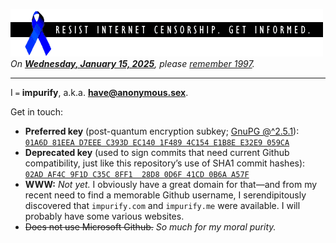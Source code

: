 [![Blue ribbon for Internet free speech](/img/rib_bar_trn-n-blk.png)](https://web.archive.org/web/19971024171609/http://www.eff.org/blueribbon.html)
*On [**Wednesday, January 15, 2025**](https://www.supremecourt.gov/search.aspx?filename=/docket/docketfiles/html/public/23-1122.html), please [remember 1997](https://web.archive.org/web/19971114041230/http://www.eff.org/pub/Legal/Cases/ACLU_v_Reno/19970626_eff_cda.announce).*

* * *

I `=` **impurify**, a.k.a. **[have@anonymous.sex](mailto:have@anonymous.sex)**.

Get in touch:

* **Preferred key** (post-quantum encryption subkey; [GnuPG @^2.5.1](https://lists.gnupg.org/pipermail/gnupg-announce/2024q3/000485.html)):\
[`01A6D 81EEA D7EEE C393D EC140 1F489 4C154 E1B8E E32E9 059CA`](/pgp/have-post-quantum-anonymous-sex.asc)
* **Deprecated key** (used to sign commits that need current Github compatibility, just like this repository’s use of SHA1 commit hashes):\
[`02AD AF4C 9F1D C35C 8FF1  28D8 0D6F 41CD 0B6A A57F`](/pgp/have-anonymous-sex.asc)
* **WWW:**  *Not yet.*  I obviously have a great domain for that—and from my recent need to find a memorable Github username, I serendipitously discovered that `impurify.com` and `impurify.me` were available.  I will probably have some various websites.
* ~~Does not use Microsoft Github.~~  *So much for my moral purity.*

